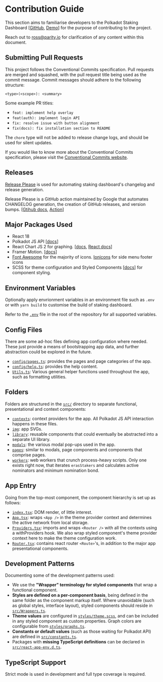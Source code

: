 # Contribution Guide

This section aims to familiarise developers to the Polkadot Staking Dashboard [[GitHub](https://github.com/paritytech/polkadot-staking-dashboard), [Demo](https://paritytech.github.io/polkadot-staking-dashboard/#/overview)] for the purpose of contributing to the project.

Reach out to ross@parity.io for clarification of any content within this document.

## Submitting Pull Requests

This project follows the Conventional Commits specification. Pull requests are merged and squashed, with the pull request title being used as the commit message. Commit messages should adhere to the following structure:

```
<type>(<scope>): <summary>
```

Some example PR titles:

- `feat: implement help overlay`
- `feat(auth): implement login API`
- `fix: resolve issue with button alignment`
- `fix(docs): fix installation section to README`

The `chore` type will not be added to release change logs, and should be used for silent updates.

If you would like to know more about the Conventional Commits specification, please visit the [Conventional Commits website](https://www.conventionalcommits.org/).

## Releases

[Release Please](https://github.com/googleapis/release-please) is used for automating staking dashboard's changelog and release generation.

Release Please is a GitHub action maintained by Google that automates CHANGELOG generation, the creation of GitHub releases, and version bumps. [[Gtihub docs](https://github.com/googleapis/release-please), [Action](https://github.com/marketplace/actions/release-please-action)]

## Major Packages Used

- React 18
- Polkadot JS API [[docs](https://polkadot.js.org/docs/api)]
- React Chart JS 2 for graphing. [[docs](https://www.chartjs.org/docs/latest/), [React docs](https://react-chartjs-2.js.org/)]
- Framer Motion. [[docs](https://www.framer.com/docs/animation/)]
- [Font Awesome](https://fontawesome.com/v5/search) for the majority of icons. [Ionicons](https://ionic.io/ionicons) for side menu footer icons
- SCSS for theme configuration and Styled Components [[docs](https://styled-components.com/docs)] for component styling.

## Environment Variables

Optionally apply envrionment variables in an environment file such as `.env` or with `yarn build` to customise the build of staking dashboard.

Refer to the [`.env`](https://github.com/paritytech/polkadot-staking-dashboard/blob/main/.env) file in the root of the repository for all supported variables.

## Config Files

There are some ad-hoc files defining app configuration where needed. These just provide a means of bootstrapping app data, and further abstraction could be explored in the future.

- [`config/pages.ts`](https://github.com/paritytech/polkadot-staking-dashboard/blob/main/src/config/pages.ts): provides the pages and page categories of the app.
- [`config/help.ts`](https://github.com/paritytech/polkadot-staking-dashboard/blob/main/src/config/help.ts): provides the help content.
- [`Utils.ts`](https://github.com/paritytech/polkadot-staking-dashboard/blob/main/src/Utils.ts): Various general helper functions used throughout the app, such as formatting utilities.

## Folders

Folders are structured in the [`src/`](https://github.com/paritytech/polkadot-staking-dashboard/tree/main/src) directory to separate functional, presentational and context components:

- [`contexts`](https://github.com/paritytech/polkadot-staking-dashboard/tree/main/src/contexts): context providers for the app. All Polkadot JS API interaction happens in these files.
- [`img`](https://github.com/paritytech/polkadot-staking-dashboard/tree/main/src/img): app SVGs.
- [`library`](https://github.com/paritytech/polkadot-staking-dashboard/tree/main/src/library): reusable components that could eventually be abstracted into a separate UI library.
- [`modals`](https://github.com/paritytech/polkadot-staking-dashboard/tree/main/src/modals): the various modal pop-ups used in the app.
- [`pages`](https://github.com/paritytech/polkadot-staking-dashboard/tree/main/src/pages): similar to modals, page components and components that comprise pages.
- [`workers`](https://github.com/paritytech/polkadot-staking-dashboard/tree/main/src/workers): web workers that crunch process-heavy scripts. Only one exists right now, that iterates `erasStakers` and calculates active nominators and minimum nomination bond.

## App Entry

Going from the top-most component, the component hierarchy is set up as follows:

- [`index.tsx`](https://github.com/paritytech/polkadot-staking-dashboard/blob/main/src/index.tsx): DOM render, of little interest.
- [`App.tsx`](https://github.com/paritytech/polkadot-staking-dashboard/blob/main/src/App.tsx): wraps `<App />` in the theme provider context and determines the active network from local storage.
- [`Providers.tsx`](https://github.com/paritytech/polkadot-staking-dashboard/blob/main/src/Providers.tsx): imports and wraps `<Router />` with all the contexts using a withProviders hook. We also wrap styled component's theme provider context here to make the theme configuration work.
- [`Router.tsx`](https://github.com/paritytech/polkadot-staking-dashboard/blob/main/src/Router.tsx): contains react router `<Route>`'s, in addition to the major app presentational components.

## Development Patterns

Documenting some of the development patterns used:

- We use the **"Wrapper" terminology for styled components** that wrap a functional component.
- **Styles are defined on a per-component basis**, being defined in the same folder as the component markup itself. Where unavoidable (such as global styles, interface layout), styled components should reside in [`src/Wrappers.ts`](https://github.com/paritytech/polkadot-staking-dashboard/blob/main/src/Wrappers.tsx).
- **Theme values** are configured in [`styles/theme.scss`](https://github.com/paritytech/polkadot-staking-dashboard/blob/main/src/styles/theme.scss), and can be included in any styled component as custom properties. Graph colors are configurable from [`styles/graphs.ts`](https://github.com/paritytech/polkadot-staking-dashboard/blob/main/src/styles/graphs.ts).
- **Constants or default values** (such as those waiting for Polkadot API) are defined in [`src/constants.ts`](https://github.com/paritytech/polkadot-staking-dashboard/blob/main/src/constants.ts).
- Packages with **missing TypeScript definitions** can be declared in [`src/react-app-env.d.ts`](https://github.com/paritytech/polkadot-staking-dashboard/blob/main/src/react-app-env.d.ts).

## TypeScript Support

Strict mode is used in development and full type coverage is required.
